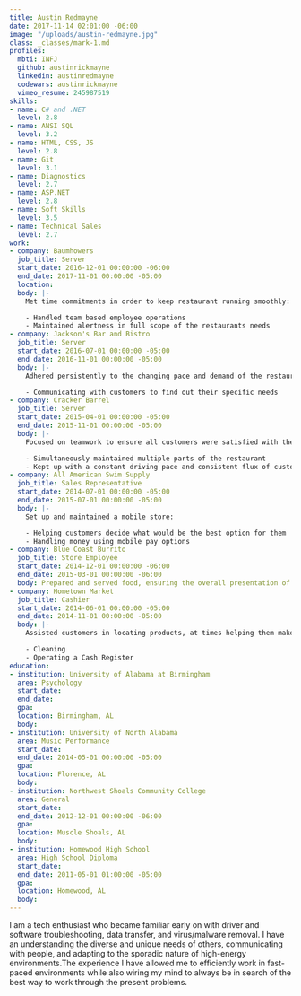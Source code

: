 ```yaml
---
title: Austin Redmayne
date: 2017-11-14 02:01:00 -06:00
image: "/uploads/austin-redmayne.jpg"
class: _classes/mark-1.md
profiles:
  mbti: INFJ
  github: austinrickmayne
  linkedin: austinredmayne
  codewars: austinrickmayne
  vimeo_resume: 245987519
skills:
- name: C# and .NET
  level: 2.8
- name: ANSI SQL
  level: 3.2
- name: HTML, CSS, JS
  level: 2.8
- name: Git
  level: 3.1
- name: Diagnostics
  level: 2.7
- name: ASP.NET
  level: 2.8
- name: Soft Skills
  level: 3.5
- name: Technical Sales
  level: 2.7
work:
- company: Baumhowers
  job_title: Server
  start_date: 2016-12-01 00:00:00 -06:00
  end_date: 2017-11-01 00:00:00 -05:00
  location:
  body: |-
    Met time commitments in order to keep restaurant running smoothly:

    - Handled team based employee operations
    - Maintained alertness in full scope of the restaurants needs
- company: Jackson's​ ​Bar​ ​and​ ​Bistro
  job_title: Server
  start_date: 2016-07-01 00:00:00 -05:00
  end_date: 2016-11-01 00:00:00 -05:00
  body: |-
    Adhered persistently to the changing pace and demand of the restaurant:

    - Communicating with customers to find out their specific needs
- company: Cracker​ ​Barrel
  job_title: Server
  start_date: 2015-04-01 00:00:00 -05:00
  end_date: 2015-11-01 00:00:00 -05:00
  body: |-
    Focused on teamwork to ensure all customers were satisfied with their service:

    - Simultaneously maintained multiple parts of the restaurant
    - Kept up with a constant driving pace and consistent flux of customers
- company: All​ ​American​ ​Swim​ ​Supply
  job_title: Sales Representative
  start_date: 2014-07-01 00:00:00 -05:00
  end_date: 2015-07-01 00:00:00 -05:00
  body: |-
    Set up and maintained a mobile store:

    - Helping customers decide what would be the best option for them
    - Handling money using mobile pay options
- company: Blue​ ​Coast​ ​Burrito
  job_title: Store Employee
  start_date: 2014-12-01 00:00:00 -06:00
  end_date: 2015-03-01 00:00:00 -06:00
  body: Prepared and served food, ensuring the overall presentation of the restaurant
- company: Hometown​ ​Market
  job_title: Cashier
  start_date: 2014-06-01 00:00:00 -05:00
  end_date: 2014-11-01 00:00:00 -05:00
  body: |-
    Assisted customers in locating products, at times helping them make a decision between multiple products:

    - Cleaning
    - Operating a Cash Register
education:
- institution: University​ ​of​ ​Alabama​ ​at​ ​Birmingham
  area: Psychology
  start_date:
  end_date:
  gpa:
  location: Birmingham, AL
  body:
- institution: University​ ​of​ ​North​ ​Alabama
  area: Music Performance
  start_date:
  end_date: 2014-05-01 00:00:00 -05:00
  gpa:
  location: Florence, AL
  body:
- institution: Northwest​ ​Shoals​ ​Community​ ​College
  area: General
  start_date:
  end_date: 2012-12-01 00:00:00 -06:00
  gpa:
  location: Muscle​ ​Shoals,​ ​AL
  body:
- institution: Homewood​ ​High​ ​School
  area: High​ ​School Diploma
  start_date:
  end_date: 2011-05-01 01:00:00 -05:00
  gpa:
  location: Homewood, AL
  body:
---
```


I am a tech enthusiast who became familiar early on with driver and software troubleshooting, data transfer, and virus/malware removal. I have an understanding the diverse and unique needs of others, communicating with people, and adapting to the sporadic nature of high-energy environments.The experience I have allowed me to efficiently work in fast-paced environments while also wiring my mind to always be in search of the best way to work through the present problems.
